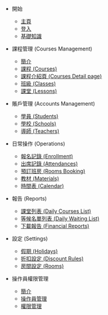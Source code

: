<!-- docs/_sidebar.md -->

- 開始
    - [主頁](/)
    - [登入](login.md)
    - [基礎知識](basic.md)
    
- 課程管理 (Courses Management)
    - [簡介](courses-management/)
    - [課程 (Courses)](courses-management/courses.md#main)
    - [課程介紹頁 (Courses Detail page)](courses-management/course-detail-page.md#main)
    - [班級 (Classes)](courses-management/classes.md#main)
    - [課堂 (Lessons)](courses-management/lessons.md#main)

- 賬戶管理 (Accounts Management)
    - [學員 (Students)](accounts-management/students.md#main)
    - [學校 (Schools)](accounts-management/schools.md#main)
    - [導師 (Teachers)](accounts-management/teachers.md#main)

- 日常操作 (Operations)
    - [報名記錄 (Enrollment)](operations/enrollment.md#main)
    - [出席記錄 (Attendances)](operations/attendances.md#main)
    - [預訂班房 (Rooms Booking)](operations/roomsbooking.md#main)
    - [教材 (Materials)](operations/materials.md#main)
    - [時間表 (Calendar)](operations/calendar.md#main)

- 報告 (Reports)
    - [課堂列表 (Daily Courses List)](report/daily-lesson-list.md#main)
    - [等候名單列表 (Daily Waiting List)](report/daily-waiting-list.md#main)
    - [下載報告 (Financial Reports)](report/financial-reports.md#main)

- 設定 (Settings)
    - [假期 (Holidays)](settings/holidays#main)
    - [折扣設定 (Discount Rules)](settings/discountrules#main)
    - [房間設定 (Rooms)](settings/rooms#main)

- 操作員權限管理
  - [簡介](permission/)
  - [操作員管理](permission/users.md)
  - [權限管理](permission/roles.md)
  